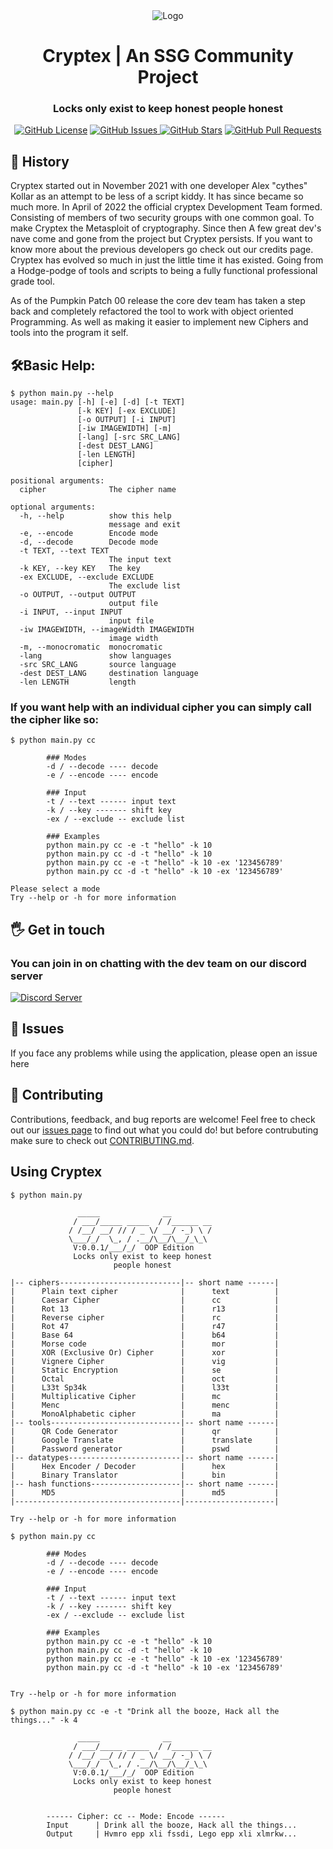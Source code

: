 <div align="center">
  <img src="https://i.imgur.com/AeE9koP.png" alt="Logo">
  <h1> Cryptex | An SSG Community Project </h1>
  <h3>Locks only exist to keep honest people honest</h3>
</div>

<p align="center">
    <a href="https://github.com/SSGorg/Cryptex/blob/main/LICENCE"><img src="https://img.shields.io/badge/license-AGPL%20%203.0-0d1117?style=flat-square" alt="GitHub License"></a>
    <a href="https://github.com/SSGorg/Cryptex/issues"><img src="https://img.shields.io/github/issues/SSGorg/Cryptex?color=0d1117&style=flat-square" alt="GitHub Issues"> 
    <a href="https://github.com/SSGorg/Cryptex/stargazers"><img src="https://img.shields.io/github/stars/SSGorg/Cryptex?style=flat-square&color=0d1117" alt="GitHub Stars"></a>
    <a href="https://github.com/SSGorg/Cryptex/pulls"><img src="https://img.shields.io/github/issues-pr/SSGorg/Cryptex?color=0d1117&style=flat-square" alt="GitHub Pull Requests"></a>
</p>

## 📖 History
Cryptex started out in November 2021 with one developer Alex "cythes" Kollar as an attempt to be less of a script kiddy.
It has since became so much more. In April of 2022 the official cryptex Development Team formed. Consisting of members
of two security groups with one common goal. To make Cryptex the Metasploit of cryptography. Since then A few great dev's
nave come and gone from the project but Cryptex persists. If you want to know more about the previous developers go check
out our credits page. Cryptex has evolved so much in just the little time it has existed. Going from a Hodge-podge of tools
and scripts to being a fully functional professional grade tool.    

As of the Pumpkin Patch 00 release the core dev team has taken a step back and completely refactored the tool to work with object oriented Programming. As well as making it easier to implement new Ciphers
and tools into the program it self.  
      
## 🛠️Basic Help:
```
$ python main.py --help
usage: main.py [-h] [-e] [-d] [-t TEXT]
               [-k KEY] [-ex EXCLUDE]
               [-o OUTPUT] [-i INPUT]
               [-iw IMAGEWIDTH] [-m]
               [-lang] [-src SRC_LANG]
               [-dest DEST_LANG]
               [-len LENGTH]
               [cipher]

positional arguments:
  cipher              The cipher name

optional arguments:
  -h, --help          show this help
                      message and exit
  -e, --encode        Encode mode
  -d, --decode        Decode mode
  -t TEXT, --text TEXT
                      The input text
  -k KEY, --key KEY   The key
  -ex EXCLUDE, --exclude EXCLUDE
                      The exclude list
  -o OUTPUT, --output OUTPUT
                      output file
  -i INPUT, --input INPUT
                      input file
  -iw IMAGEWIDTH, --imageWidth IMAGEWIDTH
                      image width
  -m, --monocromatic  monocromatic
  -lang               show languages
  -src SRC_LANG       source language
  -dest DEST_LANG     destination language
  -len LENGTH         length
```
### If you want help with an individual cipher you can simply call the cipher like so:
```
$ python main.py cc
 
        ### Modes
        -d / --decode ---- decode
        -e / --encode ---- encode

        ### Input
        -t / --text ------ input text
        -k / --key ------- shift key
        -ex / --exclude -- exclude list

        ### Examples
        python main.py cc -e -t "hello" -k 10
        python main.py cc -d -t "hello" -k 10
        python main.py cc -e -t "hello" -k 10 -ex '123456789'
        python main.py cc -d -t "hello" -k 10 -ex '123456789'
       
Please select a mode
Try --help or -h for more information
```
## 🖐️ Get in touch
### You can join in on chatting with the dev team on our discord server
  <a href="https://discord.gg/899KQFeAXrF"><img src="https://discordapp.com/api/guilds/879757204620726362/widget.png?style=banner3" alt="Discord Server"></a>
  
## 🔧 Issues
If you face any problems while using the application, please open an issue here
 
## 🤝 Contributing
Contributions, feedback, and bug reports are welcome! Feel free to check out our [issues page](https://github.com/SSGorg/Cryptex/issues) to find out what you could do! but before contrubuting make sure to check out [CONTRIBUTING.md](./CONTRIBUTING.md).

## Using Cryptex 
```
$ python main.py

               _____              __         
              / ___/_____ _____  / /______ __
             / /__/ __/ // / _ \/ __/ -_) \ /
             \___/_/  \_, / .__/\__/\__/_\_\ 
              V:0.0.1/___/_/  OOP Edition
              Locks only exist to keep honest 
                       people honest
          
|-- ciphers---------------------------|-- short name ------|
|      Plain text cipher              |      text          |
|      Caesar Cipher                  |      cc            |
|      Rot 13                         |      r13           |
|      Reverse cipher                 |      rc            |
|      Rot 47                         |      r47           |
|      Base 64                        |      b64           |
|      Morse code                     |      mor           |
|      XOR (Exclusive Or) Cipher      |      xor           |    
|      Vignere Cipher                 |      vig           |
|      Static Encryption              |      se            |
|      Octal                          |      oct           |
|      L33t Sp34k                     |      l33t          |
|      Multiplicative Cipher          |      mc            |
|      Menc                           |      menc          |
|      MonoAlphabetic cipher          |      ma            |
|-- tools-----------------------------|-- short name ------|
|      QR Code Generator              |      qr            |
|      Google Translate               |      translate     |
|      Password generator             |      pswd          |
|-- datatypes-------------------------|-- short name ------|
|      Hex Encoder / Decoder          |      hex           |
|      Binary Translator              |      bin           |
|-- hash functions--------------------|-- short name ------|
|      MD5                            |      md5           |
|-------------------------------------|--------------------|

Try --help or -h for more information
      
$ python main.py cc
 
        ### Modes
        -d / --decode ---- decode
        -e / --encode ---- encode

        ### Input
        -t / --text ------ input text
        -k / --key ------- shift key
        -ex / --exclude -- exclude list

        ### Examples
        python main.py cc -e -t "hello" -k 10
        python main.py cc -d -t "hello" -k 10
        python main.py cc -e -t "hello" -k 10 -ex '123456789'
        python main.py cc -d -t "hello" -k 10 -ex '123456789'
       

Try --help or -h for more information
      
$ python main.py cc -e -t "Drink all the booze, Hack all the things..." -k 4

               _____              __         
              / ___/_____ _____  / /______ __
             / /__/ __/ // / _ \/ __/ -_) \ /
             \___/_/  \_, / .__/\__/\__/_\_\ 
              V:0.0.1/___/_/  OOP Edition
              Locks only exist to keep honest 
                       people honest
          

        ------ Cipher: cc -- Mode: Encode ------
        Input      | Drink all the booze, Hack all the things...
        Output     | Hvmro epp xli fssdi, Lego epp xli xlmrkw...

```

